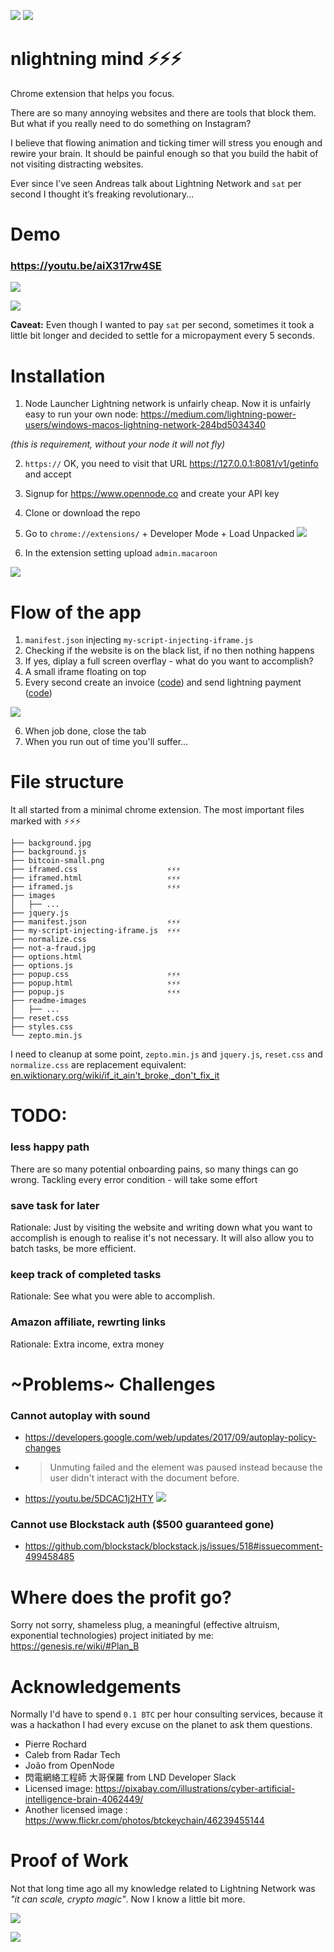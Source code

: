 ![](readme-images/cover-image.jpg)
![](readme-images/bitcoin-games-logo.png)

# nlightning mind ⚡️️️️⚡️⚡️

Chrome extension that helps you focus.

There are so many annoying websites and there are tools that block them. But what if you really need to do something on Instagram?

I believe that flowing animation and ticking timer will stress you enough and rewire your brain. It should be painful enough so that you build the habit of not visiting distracting websites.

Ever since I’ve seen Andreas talk about Lightning Network and `sat` per second I thought it’s freaking revolutionary...

# Demo

### https://youtu.be/aiX317rw4SE

[![](readme-images/youtube-thumbnail.jpg)](https://youtu.be/aiX317rw4SE)

![](readme-images/invoice-payment-every-second.gif)

**Caveat:** Even though I wanted to pay `sat` per second, sometimes it took a little bit longer and decided to settle for a micropayment every 5 seconds. 

# Installation

1. Node Launcher
Lightning network is unfairly cheap. Now it is unfairly easy to run your own node:
https://medium.com/lightning-power-users/windows-macos-lightning-network-284bd5034340

*(this is requirement, without your node it will not fly)*

2. `https://` OK, you need to visit that URL https://127.0.0.1:8081/v1/getinfo and accept

3. Signup for https://www.opennode.co and create your API key

4. Clone or download the repo

5. Go to `chrome://extensions/` + Developer Mode + Load Unpacked
![](readme-images/developer-mode.png)

6. In the extension setting upload `admin.macaroon`

![](readme-images/macaroon-upload.png)


# Flow of the app
1. `manifest.json` injecting `my-script-injecting-iframe.js`
2. Checking if the website is on the black list, if no then nothing happens
3. If yes, diplay a full screen overflay - what do you want to accomplish?
4. A small iframe floating on top
5. Every second create an invoice ([code](https://github.com/genesisdotre/Bitcoin-Games-nLightning-Mind-Chrome-Extension/blob/954d9473567f0b805744e7f299e219a6f148d966/iframed.js#L103)) and send lightning payment ([code](https://github.com/genesisdotre/Bitcoin-Games-nLightning-Mind-Chrome-Extension/blob/954d9473567f0b805744e7f299e219a6f148d966/iframed.js#L122))

![](readme-images/activity.gif)

6. When job done, close the tab
7. When you run out of time you'll suffer...

# File structure
It all started from a minimal chrome extension. The most important files marked with ⚡️️⚡️⚡️️

```
├── background.jpg
├── background.js
├── bitcoin-small.png
├── iframed.css                    ⚡️️⚡️⚡️️
├── iframed.html                   ⚡️️⚡️⚡️️
├── iframed.js                     ⚡️️⚡️⚡️️
├── images
│   ├── ...
├── jquery.js
├── manifest.json                  ⚡️️⚡️⚡️️
├── my-script-injecting-iframe.js  ⚡️️⚡️⚡️️
├── normalize.css
├── not-a-fraud.jpg
├── options.html
├── options.js
├── popup.css                      ⚡️️⚡️⚡️️
├── popup.html                     ⚡️️⚡️⚡️️
├── popup.js                       ⚡️️⚡️⚡️️
├── readme-images
│   ├── ...
├── reset.css
├── styles.css
└── zepto.min.js
```

I need to cleanup at some point, `zepto.min.js` and `jquery.js`, `reset.css` and `normalize.css` are replacement equivalent: [en.wiktionary.org/wiki/if_it_ain't_broke,_don't_fix_it](https://en.wiktionary.org/wiki/if_it_ain%27t_broke,_don%27t_fix_it)

# TODO:

### less happy path

There are so many potential onboarding pains, so many things can go wrong. Tackling every error condition - will take some effort

### save task for later

Rationale: Just by visiting the website and writing down what you want to accomplish is enough to realise it's not necessary. It will also allow you to batch tasks, be more efficient.

### keep track of completed tasks

Rationale: See what you were able to accomplish.

### Amazon affiliate, rewrting links 

Rationale: Extra income, extra money

# ~Problems~ Challenges

### Cannot autoplay with sound

* https://developers.google.com/web/updates/2017/09/autoplay-policy-changes
* > Unmuting failed and the element was paused instead because the user didn't interact with the document before.
* https://youtu.be/5DCAC1j2HTY
[![](readme-images/bbc-showdown.jpg)](https://youtu.be/5DCAC1j2HTY)

### Cannot use Blockstack auth ($500 guaranteed gone)

* https://github.com/blockstack/blockstack.js/issues/518#issuecomment-499458485

# Where does the profit go?
Sorry not sorry, shameless plug, a meaningful (effective altruism, exponential technologies) project initiated by me: https://genesis.re/wiki/#Plan_B


# Acknowledgements

Normally I'd have to spend `0.1 BTC` per hour consulting services, because it was a hackathon I had every excuse on the planet to ask them questions.

* Pierre Rochard
* Caleb from Radar Tech
* João from OpenNode
* 閃電網絡工程師 大哥保羅 from LND Developer Slack
* Licensed image: https://pixabay.com/illustrations/cyber-artificial-intelligence-brain-4062449/
* Another licensed image : https://www.flickr.com/photos/btckeychain/46239455144

# Proof of Work
Not that long time ago all my knowledge related to Lightning Network was *"it can scale, crypto magic"*. Now I know a little bit more.

![](readme-images/pow-open.png)

![](readme-images/pow-close.png)
